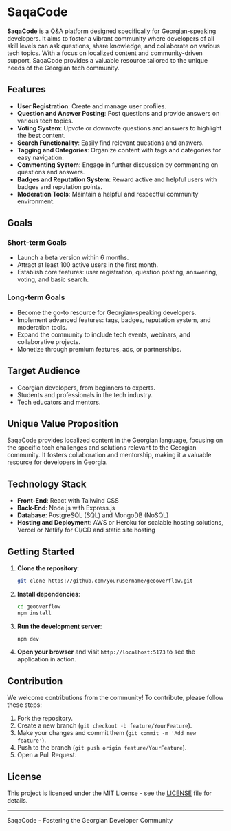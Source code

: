 # SaqaCode

**SaqaCode** is a Q&A platform designed specifically for Georgian-speaking developers. It aims to foster a vibrant community where developers of all skill levels can ask questions, share knowledge, and collaborate on various tech topics. With a focus on localized content and community-driven support, SaqaCode provides a valuable resource tailored to the unique needs of the Georgian tech community.

## Features

- **User Registration**: Create and manage user profiles.
- **Question and Answer Posting**: Post questions and provide answers on various tech topics.
- **Voting System**: Upvote or downvote questions and answers to highlight the best content.
- **Search Functionality**: Easily find relevant questions and answers.
- **Tagging and Categories**: Organize content with tags and categories for easy navigation.
- **Commenting System**: Engage in further discussion by commenting on questions and answers.
- **Badges and Reputation System**: Reward active and helpful users with badges and reputation points.
- **Moderation Tools**: Maintain a helpful and respectful community environment.

## Goals

### Short-term Goals
- Launch a beta version within 6 months.
- Attract at least 100 active users in the first month.
- Establish core features: user registration, question posting, answering, voting, and basic search.

### Long-term Goals
- Become the go-to resource for Georgian-speaking developers.
- Implement advanced features: tags, badges, reputation system, and moderation tools.
- Expand the community to include tech events, webinars, and collaborative projects.
- Monetize through premium features, ads, or partnerships.

## Target Audience

- Georgian developers, from beginners to experts.
- Students and professionals in the tech industry.
- Tech educators and mentors.

## Unique Value Proposition

SaqaCode provides localized content in the Georgian language, focusing on the specific tech challenges and solutions relevant to the Georgian community. It fosters collaboration and mentorship, making it a valuable resource for developers in Georgia.

## Technology Stack

- **Front-End**: React with Tailwind CSS
- **Back-End**: Node.js with Express.js
- **Database**: PostgreSQL (SQL) and MongoDB (NoSQL)
- **Hosting and Deployment**: AWS or Heroku for scalable hosting solutions, Vercel or Netlify for CI/CD and static site hosting

## Getting Started

1. **Clone the repository**:
    ```bash
    git clone https://github.com/yourusername/geooverflow.git
    ```

2. **Install dependencies**:
    ```bash
    cd geooverflow
    npm install
    ```

3. **Run the development server**:
    ```bash
    npm dev
    ```

4. **Open your browser** and visit `http://localhost:5173` to see the application in action.

## Contribution

We welcome contributions from the community! To contribute, please follow these steps:

1. Fork the repository.
2. Create a new branch (`git checkout -b feature/YourFeature`).
3. Make your changes and commit them (`git commit -m 'Add new feature'`).
4. Push to the branch (`git push origin feature/YourFeature`).
5. Open a Pull Request.

## License

This project is licensed under the MIT License - see the [LICENSE](LICENSE) file for details.

---

SaqaCode - Fostering the Georgian Developer Community
